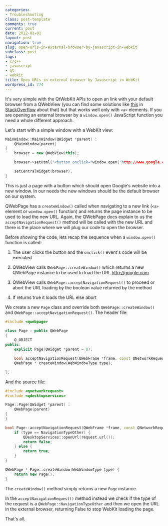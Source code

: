 ```yaml
---
categories:
- Troubleshooting
class: post-template
comments: true
current: post
date: 2012-03-01
layout: post
navigation: true
slug: open-urls-in-external-browser-by-javascript-in-webkit
subclass: post
tags:
- c/c++
- javascript
- qt
- webkit
title: Open URLs in external browser by Javascript in WebKit
wordpress_id: 774
---
```


It's very simple with the QtWebKit APIs to open an link with your default browser from a QWebView (you can find some solutions like [this](http://stackoverflow.com/questions/6951199/qwebview-doesnt-open-links-in-new-window-and-not-start-external-application-for) in [StackOverflow](http://stackoverflow.com/) about that) but that works well only with `<a>` elements. If you are opening an external browser by a `window.open()` JavaScript function you need a whole different approach.

<!-- more -->

Let's start with a simple window with a WebKit view:

```cpp
MainWindow::MainWindow(QWidget *parent) :
    QMainWindow(parent)
{
    browser = new QWebView(this);

    browser->setHtml("<button onclick="window.open('http://www.google.com')">click me</button>");

    setCentralWidget(browser);
}
```

This is just a page with a button which should open Google's website into a new window. In our needs the new windows should be the default browser on our system.

QWebPage has a `createWindow()` called when navigating to a new link (`<a>` element or `window.open()` function) and returns the page instance to be used to load the new URL. Again, the QWebPage docs explain to us the `acceptNavigationRequest()` method will be called with the new URL and there is the place where we will plug our code to open the browser.

Before showing the code, lets recap the sequence when a `window.open()` function is called:

  1. The user clicks the button and the `onclick()` event's code will be executed

  2. QWebView calls `QWebPage::createWindow()` which returns a new QWebPage instance to be used to load the URL <http://google.com>

  3. QWebView calls `QWebPage::acceptNavigationRequest()` to proceed or abort the URL loading by the boolean value returned by the method

  4. If returns true it loads the URL else abort

We create a new `Page` class and override both `QWebPage::createWindow()` and `QWebPage::acceptNavigationRequest()`. The header file:

```cpp
#include <qwebpage>

class Page : public QWebPage
{
    Q_OBJECT
public:
    explicit Page(QWidget *parent = 0);

    bool acceptNavigationRequest(QWebFrame *frame, const QNetworkRequest &request;, NavigationType type);
    QWebPage * createWindow(WebWindowType type);

};
```

And the source file:

```cpp
#include <qnetworkrequest>
#include <qdesktopservices>

Page::Page(QWidget *parent) :
    QWebPage(parent)
{
}

bool Page::acceptNavigationRequest(QWebFrame *frame, const QNetworkRequest &request;, NavigationType type) {
    if (type == NavigationTypeOther) {
        QDesktopServices::openUrl(request.url());
        return false;
    } else {
        return true;
    }
}

QWebPage * Page::createWindow(WebWindowType type) {
    return new Page();
}
```

The `createWindow()` method simply returns a new `Page` instance.

In the `acceptNavigationRequest()` method instead we check if the type of the request is a `QWebPage::NavigationTypeOther` and then we open the URL in the external browser, returning False to stop WebKit loading the page.

That's all.
